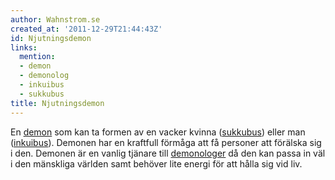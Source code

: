 ```yaml
---
author: Wahnstrom.se
created_at: '2011-12-29T21:44:43Z'
id: Njutningsdemon
links:
  mention:
  - demon
  - demonolog
  - inkuibus
  - sukkubus
title: Njutningsdemon
---
```


En [demon] som kan ta formen av en vacker kvinna ([sukkubus]) eller man ([inkuibus]). Demonen har en
kraftfull förmåga att få personer att förälska sig i den. Demonen är en vanlig tjänare till
[demonologer] då den kan passa in väl i den mänskliga världen samt behöver lite energi för att hålla
sig vid liv.

  [demon]: demon
  [sukkubus]: sukkubus
  [inkuibus]: inkuibus
  [demonologer]: demonolog